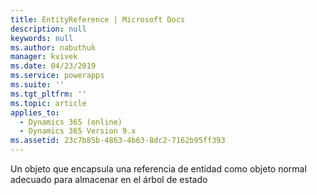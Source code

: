 ```yaml
---
title: EntityReference | Microsoft Docs
description: null
keywords: null
ms.author: nabuthuk
manager: kvivek
ms.date: 04/23/2019
ms.service: powerapps
ms.suite: ''
ms.tgt_pltfrm: ''
ms.topic: article
applies_to:
  - Dynamics 365 (online)
  - Dynamics 365 Version 9.x
ms.assetid: 23c7b85b-4863-4b63-8dc2-7162b95ff393
---
```

Un objeto que encapsula una referencia de entidad como objeto normal adecuado para almacenar en el árbol de estado
